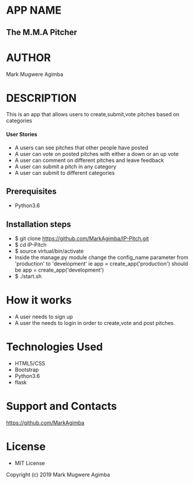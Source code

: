 # APP NAME

## The M.M.A Pitcher

# AUTHOR

Mark Mugwere Agimba

# DESCRIPTION

This is an app that allows users to create,submit,vote pitches based on categories

#### User Stories

* A users can see pitches that other people have posted
* A user can vote on posted pitches with either a down or an up vote
* A user can comment on different pitches and leave feedback
* A user can submit a pitch in any category
* A user can submit to different categories


## Prerequisites
* Python3.6

## Installation steps 
* $ git clone https://github.com/MarkAgimba/IP-Pitch.git
* $ cd IP-Pitch
* $ source virtual/bin/activate
* Inside the manage.py module change the config_name parameter from 'production' to 'development' ie app = create_app('production') should be app = create_app('development')
* $ ./start.sh 

# How it works

* A user needs to sign up
* A user the needs to login in order to create,vote and post pitches.

# Technologies Used
* HTML5/CSS 
* Bootstrap 
* Python3.6
* flask

# Support and Contacts
https://github.com/MarkAgimba


# License

* MIT License

Copyright (c) 2019 Mark Mugwere Agimba
